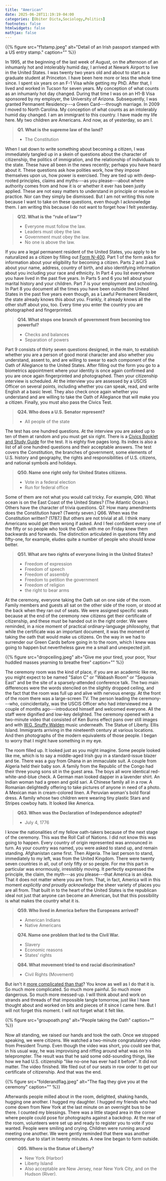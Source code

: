 ```yaml
---
title: "American"
date: 2025-06-28T11:19:19-04:00
categories: [Obiter Dicta,Sociology,Politics]
footnotes: false
htmlwidgets: false
mathjax: false
---
```



{{% figure src="f1stamp.jpeg" alt="Detail of an Irish passport stamped with a US entry stamp." caption="" %}}

In 1995, at the beginning of the last week of August, on the afternoon of an inhumanly hot and intolerably humid day, I arrived at Newark Airport to live in the United States. I was twenty two years old and about to start as a graduate student at Princeton. I have been here more or less the whole time since. I spent six years on an F-1 Visa while getting my PhD. After that, I lived and worked in Tucson for seven years. My conception of what counts as an inhumanly hot day changed. During that time I was on an H1-B Visa sponsored by my employer, the University of Arizona. Subsequently, I was granted Permanent Residency---a Green Card---through marriage. In 2009 I moved to North Carolina. My conception of what counts as an intolerably humid day changed. I am an immigrant to this country. I have made my life here. My two children are Americans. And now, as of yesterday, so am I. 

> **Q1. What is the supreme law of the land?**
> - The Constitution 

When I sat down to write something about becoming a citizen, I was immediately tangled up in a skein of questions about the character of citizenship, the politics of immigration, and the relationship of individuals to the state. These have all been in the news recently; perhaps you have heard about it. These questions ask how polities work, how they impose themselves upon us, how power is exercised. They are tied up with deep-rooted principles, claims and myths---as you please---about where authority comes from and how it is or whether it ever has been justly applied. These are not easy matters to understand in principle or resolve in practice. Nor can they simply be dismissed. But I am not writing this note because I want to take on these questions, even though I acknowledge them. I am writing this because I do not want to forget how I felt yesterday. 

> **Q12. What is the “rule of law”?**
> - Everyone must follow the law.
> - Leaders must obey the law.
> - Government must obey the law.
> - No one is above the law.

If you are a legal permanent resident of the United States, you apply to be naturalized as a citizen by filling out [Form N-400](https://www.uscis.gov/sites/default/files/document/forms/n-400.pdf). Part 1 of the form asks for information about your eligibility for becoming a citizen. Parts 2 and 3 ask about your name, address, country of birth, and also identifying information about you including your race and ethnicity. In Part 4 you list everywhere you have lived in the past five years. In Parts 5 and 6 you tell about your marital history and your children. Part 7 is your employment and  schooling. In Part 8 you document all the times you have been outside the United States in the past five years even though, as a Lawful Permanent Resident, the state already knows this about you. Frankly, it already knows all the other stuff about you, too. Every time you enter the country you are photographed and fingerprinted.

> **Q14. What stops one branch of government from becoming too powerful?**
> - Checks and balances
> - Separation of powers


Part 9 consists of thirty seven questions designed, in the main, to establish whether you are a person of good moral character and also whether you understand, assent to, and are willing to swear to each component of the Oath of Allegiance to the United States. After filling out the form you go to a biometrics appointment where your identity is once again confirmed and you are once again fingerprinted and photographed. Then your citizenship interview is scheduled. At the interview you are assessed by a USCIS Officer on several points, including whether you can speak, read, and write English at a basic level. They also check once again whether you understand and are willing to take the Oath of Allegiance that will make you a citizen. Finally, you must also pass the Civics Test. 

> **Q24. Who does a U.S. Senator represent?**
> - All people of the state

The test has one hundred questions. At the interview you are asked up to ten of them at random and you must get six right. There is a [Civics Booklet and Study Guide](https://www.uscis.gov/sites/default/files/document/brochures/OOC_M-1175_CivicsTextbook_8.5x11_V7_RGB_English_508.pdf) for the test. It is eighty five pages long. Its index is also a list of all one hundred questions and their acceptable answers. The test covers the Constitution, the branches of government, some elements of U.S. history and geography, the rights and responsibilities of U.S. citizens, and national symbols and holidays. 


> **Q50. Name one right only for United States citizens.**
> - Vote in a federal election
> - Run for federal office


Some of them are not what you would call tricky. For example, Q90. What ocean is on the East Coast of the United States? (The Atlantic Ocean.) Others have the character of trivia questions. Q7. How many amendments does the Constitution have? (Twenty seven.) Q66. When was the Constitution written? (1787.) But others are not trivial at all. I think many Americans would get them wrong if asked. And I feel confident every one of the fifty or so people who took the Oath with me on Friday knew them backwards and forwards. The distinction articulated in questions fifty and fifty-one, for example, eludes quite a number of people who should know better.

> **Q51. What are two rights of everyone living in the United States?**
> - Freedom of expression
> - Freedom of speech
> - Freedom of assembly
> - Freedom to petition the government
> - Freedom of religion
> - the right to bear arms

At the ceremony, everyone taking the Oath sat on one side of the room. Family members and guests all sat on the other side of the room, or stood at the back when they ran out of seats. We were assigned specific seats because at the end of the ceremony new citizens get their certificate of citizenship, and these must be handed out in the right order. We were reminded, in a nice moment of practical ordinary-language philosophy, that while the certificate was an important document, it was the moment of taking the oath that would make us citizens. On the way in we had to surrender our Green Cards before going in to the room, which I knew was going to happen but nevertheless gave me a small and unexpected jolt.

{{% figure src="dropceiling.jpeg" alt="Give me your tired, your poor, Your huddled masses yearning to breathe free" caption="" %}}

The ceremony room was the kind of place, if you are an academic like me, you might expect to be named "Salon C" or "Wabash Room" or "Sequoia East" and be the site of a sparsely-attended conference talk. The two main differences were the words stenciled on the slightly dropped ceiling, and the fact that the room was full up and alive with nervous energy. At the front of the room there was a large-screen TV. The person leading the ceremony---who, coincidentally, was the USCIS Officer who had interviewed me a couple of months ago---introduced himself and welcomed everyone. All the staff were dignified and low-key delighted. The ceremony opened with a two-minute video that consisted of Ken Burns effect pans over still images and with [W.G. Snuffy Walden](https://en.wikipedia.org/wiki/W._G._Snuffy_Walden) music underneath. The Statue of Liberty. Ellis Island. Immigrants arriving in the nineteenth century at various locations. And then photographs of the modern equivalents of those people. I began to worry that I might have something in my eye.

The room filled up. It looked just as you might imagine. Some people looked like me, which is to say a middle-aged Irish guy in a standard-issue blazer and tie. There was a guy from Ghana in an immaculate suit. A couple from Algeria held their baby son. A family from the Republic of the Congo had their three young sons sit in the guest area. The boys all wore identical red-white-and-blue check. A German man looked dapper in a lavender shirt. An Indian woman had a green and gold sari. A Chinese family all in a row. A Romanian delightedly offering to take pictures of anyone in need of a photo. A Mexican man in cream-colored linen. A Peruvian woman's  bold floral dress. A family whose two children were wearing tiny plastic Stars and Stripes cowboy hats. It looked like America.

> **Q63. When was the Declaration of Independence adopted?**
> - July 4, 1776

I know the nationalities of my fellow oath-takers because of the next stage of the ceremony. This was the Roll Call of Nations. I did not know this was going to happen. Every country of origin represented was announced in turn. As your country was named, you were asked to stand up, and remain standing. Afghanistan came first. Then Algeria. The last person to stand, immediately to my left, was from the United Kingdom. There were twenty seven countries in all, out of only fifty or so people. For me this part in particular was enormously, irresistibly moving. It perfectly expressed the principle, the claim, the myth---as you please---that America is an idea. That it does not matter where you are from. That, in fact, America will in this moment _explicitly and proudly acknowledge_ the sheer variety of places you are all from. That built in to the heart of the United States is the republican ideal not just that anyone can become an American, but that this possibility is what makes the country what it is. 

> **Q59. Who lived in America before the Europeans arrived?**
> - American Indians
> - Native Americans

> **Q74. Name one problem that led to the Civil War.**
> - Slavery
> - Economic reasons
> - States’ rights

> **Q84. What movement tried to end racial discrimination?**
> - Civil Rights (Movement)

But isn't it [more complicated than that](https://kieranhealy.org/files/papers/fuck-nuance.pdf)? You know as well as I do that it is. So much more complicated. So much more painful. So much more dangerous. So much more messed-up. I will think about and work on strands and threads of that impossible tangle tomorrow, just like I have thought about and worked on bits and pieces of it since I came here. But I will not forget this moment. I will not forget what it felt like.

{{% figure src="groupoath.png" alt="People taking the Oath" caption="" %}}

Now all standing, we raised our hands and took the oath. Once we stopped speaking, we were citizens. We watched a two-minute congratulatory video from President Trump. Even though the video was short, you could see that, in his usual way, he was improvising and riffing around what was on his teleprompter. The result was that he said some odd-sounding things, like how we had  U.S. citizenship "like no-one has ever had it before". It did not matter. The video finished. We filed out of our seats in row order to get our certificate of citizenship. And that was the end.

{{% figure src="folderandflag.jpeg" alt="The flag they give you at the ceremony" caption="" %}}

Afterwards people milled about in the room, delighted, shaking hands, hugging one another. I hugged my daughter. I hugged my friends who had come down from New York at the last minute on an overnight bus to be there. I counted my blessings. There was a little staged area in the corner where people could pose for photographs against a backdrop. At the rear of the room, volunteers were set up and ready to register you to vote if you wanted. People were smiling and crying. Children were running around meeting one another. We were gently reminded that there was another ceremony due to start in twenty minutes. A new line began to form outside.

> **Q95. Where is the Statue of Liberty?**
> - New York (Harbor)
> - Liberty Island
> - Also acceptable are New Jersey, near New York City, and on the Hudson (River).
